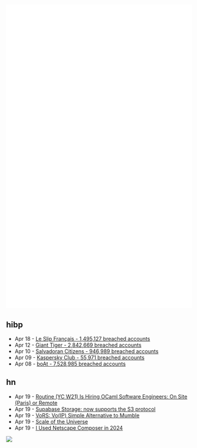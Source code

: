 ![Metrics](https://raw.githubusercontent.com/phixion/phixion/master/metrics.svg)

## hibp

<!--
for https://github.com/phixion/phixion/blob/main/.github/workflows/feeds.yml
-->
<!--START_SECTION:haveibeenpwnd-->
- Apr 18 - [Le Slip Français - 1,495,127 breached accounts](https://haveibeenpwned.com/PwnedWebsites#LeSlipFrancais)
- Apr 12 - [Giant Tiger - 2,842,669 breached accounts](https://haveibeenpwned.com/PwnedWebsites#GiantTiger)
- Apr 10 - [Salvadoran Citizens - 946,989 breached accounts](https://haveibeenpwned.com/PwnedWebsites#SalvadoranCitizens)
- Apr 09 - [Kaspersky Club - 55,971 breached accounts](https://haveibeenpwned.com/PwnedWebsites#KasperskyClub)
- Apr 08 - [boAt - 7,528,985 breached accounts](https://haveibeenpwned.com/PwnedWebsites#boAt)
<!--END_SECTION:haveibeenpwnd-->

## hn

<!--
for https://github.com/phixion/phixion/blob/main/.github/workflows/feeds.yml
-->
<!--START_SECTION:hn-->
- Apr 19 - [Routine (YC W21) Is Hiring OCaml Software Engineers: On Site (Paris) or Remote](https://news.ycombinator.com/item?id=40084104)
- Apr 19 - [Supabase Storage: now supports the S3 protocol](https://supabase.com/blog/s3-compatible-storage)
- Apr 19 - [VoRS: Vo(IP) Simple Alternative to Mumble](http://www.vors.stargrave.org/)
- Apr 19 - [Scale of the Universe](https://scaleofuniverse.com/en)
- Apr 19 - [I Used Netscape Composer in 2024](https://plbrault.com/blog-posts/i-used-netscape-composer-in-2024-en/)
<!--END_SECTION:hn-->

<!--
for https://yhype.me
-->
![](https://hit.yhype.me/github/profile?user_id=13013670)
